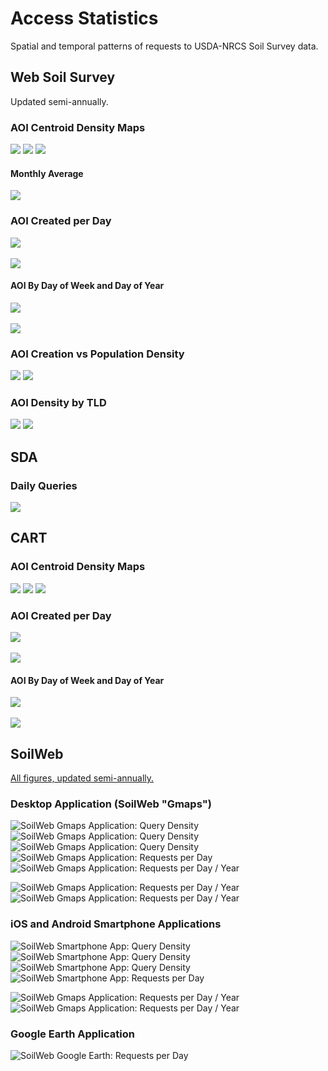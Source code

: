 # Access Statistics
Spatial and temporal patterns of requests to USDA-NRCS Soil Survey data.

## Web Soil Survey
Updated semi-annually.

### AOI Centroid Density Maps
![](results/WSS/AOI-density.png)
![](results/WSS/AOI-density-HI.png)
![](results/WSS/AOI-density-PR.png)

#### Monthly Average
![](results/WSS/WSS-AOI-density-monthly-mean.png)

### AOI Created per Day
![](results/WSS/WSS_AOI_daily-ts-decomposition.png)
<br>
<br>
![](results/WSS/daily-AOI-by-year-bwplot.png)

#### AOI By Day of Week and Day of Year
![](results/WSS/WSS_AOI_day-of-week-grid.png)
<br>
<br>
![](results/WSS/WSS_AOI_day-of-year-grid.png)


### AOI Creation vs Population Density
![](results/WSS/WSS-AOI-vs-popdens-hexbin.png)
![](results/WSS/median-AOI-vs-popdens.png)

### AOI Density by TLD
![](results/WSS/WSS-AOI-density-TLD.png)
![](results/WSS/WSS-AOI-density-pctile-TLD.png)


## SDA

### Daily Queries
![](results/SDA/SDA_daily-ts-decomposition.png)


## CART

### AOI Centroid Density Maps
![](results/CART/AOI-density.png)
![](results/CART/AOI-density-HI.png)
![](results/CART/AOI-density-PR.png)

### AOI Created per Day
![](results/CART/CART_daily-ts-decomposition.png)
<br>
<br>
![](results/CART/daily-AOI-by-year-bwplot.png)

#### AOI By Day of Week and Day of Year
![](results/CART/CART_day-of-week-grid.png)
<br>
<br>
![](results/CART/CART_day-of-year-grid.png)


## SoilWeb

[All figures, updated semi-annually.](https://soilmap2-1.lawr.ucdavis.edu/dylan/soilweb-stats/)

### Desktop Application (SoilWeb "Gmaps")
![SoilWeb Gmaps Application: Query Density](results/SoilWeb/gmap-density.png)
![SoilWeb Gmaps Application: Query Density](results/SoilWeb/gmap-density-HI.png)
![SoilWeb Gmaps Application: Query Density](results/SoilWeb/gmap-density-PR.png)
![SoilWeb Gmaps Application: Requests per Day](results/SoilWeb/gmap_daily-ts-decomposition.png)
![SoilWeb Gmaps Application: Requests per Day / Year](results/SoilWeb/gmap_yearly-bwplot.png)

![SoilWeb Gmaps Application: Requests per Day / Year](results/SoilWeb/gmap_day-of-week-grid.png)
![SoilWeb Gmaps Application: Requests per Day / Year](results/SoilWeb/gmap_day-of-year-grid.png)

### iOS and Android Smartphone Applications
![SoilWeb Smartphone App: Query Density](results/SoilWeb/app-2x-density.png)
![SoilWeb Smartphone App: Query Density](results/SoilWeb/app-2x-density-HI.png)
![SoilWeb Smartphone App: Query Density](results/SoilWeb/app-2x-density-PR.png)
![SoilWeb Smartphone App: Requests per Day](results/SoilWeb/app-2x_daily-ts-decomposition.png)

![SoilWeb Gmaps Application: Requests per Day / Year](results/SoilWeb/app-2x_day-of-week-grid.png)
![SoilWeb Gmaps Application: Requests per Day / Year](results/SoilWeb/app-2x_day-of-year-grid.png)

### Google Earth Application
![SoilWeb Google Earth: Requests per Day](https://soilmap2-1.lawr.ucdavis.edu/dylan/soilweb-stats/GE-requests-daily.png)



